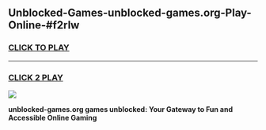 
## Unblocked-Games-unblocked-games.org-Play-Online-#f2rlw
<h3>
<a href="https://premium.freeplayer.one?title=unblocked-games.org&ref=27F">CLICK TO PLAY</a></h3>
<hr>

<h3>
<a href="https://premium.freeplayer.one?title=unblocked-games.org&ref=27F">CLICK 2 PLAY</a>
  
</h3>

<a href="https://premium.freeplayer.one?title=unblocked-games.org&ref=27F"><img src="https://clearcache.store/games.png"></a>


**unblocked-games.org games unblocked: Your Gateway to Fun and Accessible Online Gaming**
